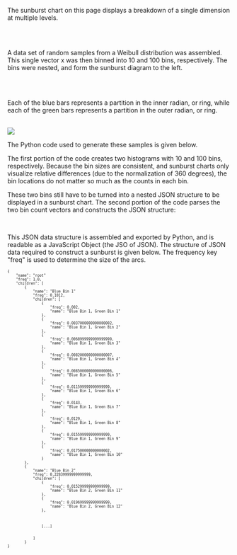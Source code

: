 The sunburst chart on this page displays a breakdown of 
a single dimension at multiple levels.

<br />
<br />

A data set of random samples from a Weibull distribution was 
assembled. This single vector x was then binned into 
10 and 100 bins, respectively. The bins were nested,
and form the sunburst diagram to the left.

<br />
<br />

Each of the blue bars represents a partition in the inner radian, or ring,
while each of the green bars represents a partition in the outer radian, or ring.

<br />
<img src="{{ SITEURL }}/images/twohist.png" />
<br />

The Python code used to generate these samples is given below.

The first portion of the code creates two histograms with 10 and 100 
bins, respectively. Because the bin sizes are consistent, and sunburst charts
only visualize relative differences (due to the normalization of 360 degrees),
the bin locations do not matter so much as the counts in each bin.

These two bins still have to be turned into a nested JSON structure
to be displayed in a sunburst chart. The second portion of the code 
parses the two bin count vectors and constructs the JSON structure:

<br />
<script src="https://gist.github.com/charlesreid1/355041fcf72eb209d33e.js"></script>

This JSON data structure is assembled and exported by Python,
and is readable as a JavaScript Object (the JSO of JSON).
The structure of JSON data required to construct a sunburst 
is given below. The frequency key "freq" is used to 
determine the size of the arcs.

<pre style="font-size: 8px;">
{
    "name": "root"
    "freq": 1.0,
    "children": [
        {
            "name": "Blue Bin 1"
            "freq": 0.1012,
            "children": [
                {
                    "freq": 0.002,
                    "name": "Blue Bin 1, Green Bin 1"
                },
                {
                    "freq": 0.0037000000000000002,
                    "name": "Blue Bin 1, Green Bin 2"
                },
                {
                    "freq": 0.0068999999999999999,
                    "name": "Blue Bin 1, Green Bin 3"
                },
                {
                    "freq": 0.0082000000000000007,
                    "name": "Blue Bin 1, Green Bin 4"
                },
                {
                    "freq": 0.0085000000000000006,
                    "name": "Blue Bin 1, Green Bin 5"
                },
                {
                    "freq": 0.011599999999999999,
                    "name": "Blue Bin 1, Green Bin 6"
                },
                {
                    "freq": 0.0143,
                    "name": "Blue Bin 1, Green Bin 7"
                },
                {
                    "freq": 0.0129,
                    "name": "Blue Bin 1, Green Bin 8"
                },
                {
                    "freq": 0.015599999999999999,
                    "name": "Blue Bin 1, Green Bin 9"
                },
                {
                    "freq": 0.017500000000000002,
                    "name": "Blue Bin 1, Green Bin 10"
                }
        }, 
        {
            "name": "Blue Bin 2"
            "freq": 0.22839999999999999,
            "children": [
                {
                    "freq": 0.015299999999999999,
                    "name": "Blue Bin 2, Green Bin 11"
                },
                {
                    "freq": 0.019699999999999999,
                    "name": "Blue Bin 2, Green Bin 12"
                },

                

                [...]


            ]
        }
}
</pre>

